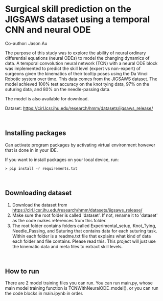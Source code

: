 # Surgical skill prediction on the JIGSAWS dataset using a temporal CNN and neural ODE
Co-author: Jason Au

The purpose of this study was to explore the ability of neural ordinary differential equations (neural ODEs) to model the changing dynamics of data. A temporal convolution neural network (TCN) with a neural ODE block was implemented to predict the skill level (expert vs non-expert) of surgeons given the kinematics of their tooltip poses using the Da Vinci Robotic system over time. This data comes from the JIGSAWS dataset. The model achieved 100% test accuracy on the knot tying data, 97% on the suturing data, and 80% on the needle-passing data. 

The model is also available for download. 

Dataset:
https://cirl.lcsr.jhu.edu/research/hmm/datasets/jigsaws_release/

<br>

## Installing packages
Can activate program packages by activating virtual environment however that is done in in your IDE. 

If you want to install packages on your local device, run:
```
> pip install -r requirements.txt
```

<br>

## Downloading dataset
1. Download the dataset from https://cirl.lcsr.jhu.edu/research/hmm/datasets/jigsaws_release/ 
2. Make sure the root folder is called 'dataset'. If not, rename it to 'dataset' as the code makes references from this folder.
3. The root folder contains folders called Experimental_setup, Knot_Tying, Needle_Passing, and Suturing that contains data for each suturing task. Within each folder is a readme.txt file that explains what kind of data each folder and file contains. Please read this. This project will just use the kinematic data and meta files to extract skill levels.

<br>

## How to run
There are 2 model training files you can run. You can run main.py, whose main model training function is TCNWithNeuralODE_model(), or you can run the code blocks in main.ipynb in order.  
